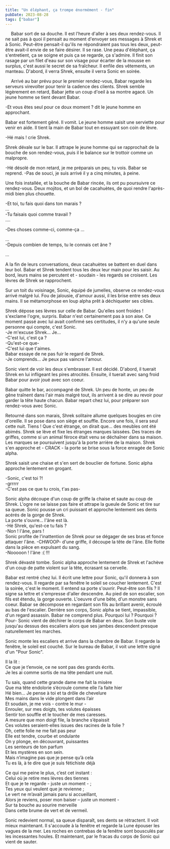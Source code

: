 ```yaml
---
title: "Un éléphant, ça trompe énormément - fin"
pubDate: 2023-08-28
tags: ["babar"]
---
```


  Babar sort de sa douche. Il est l'heure d'aller à ses deux rendez-vous. Il ne sait pas à quoi il pensait au moment d'envoyer ses messages à Shrek et à Sonic. Peut-être pensait-il qu'ils ne répondraient pas tous les deux, peut-être avait-il envie de se faire désirer. Il se rase. Une peau d'éléphant, ça s'entretient, ça se soigne et puis ça se regarde, ça s'admire. Il finit son rasage par un filet d'eau sur son visage pour écarter de la mousse en surplus, c'est aussi le secret de sa fraîcheur. Il enfile des vêtements, un manteau. D'abord, il verra Shrek, ensuite il verra Sonic en soirée.

  Arrivé au bar prévu pour le premier rendez-vous, Babar regarde les serveurs virevolter pour tenir la cadence des clients. Shrek semble légèrement en retard, Babar jette un coup d'oeil à sa montre agacé. Un jeune homme se tient devant Babar.

-Et vous êtes seul pour ce doux moment ? dit le jeune homme en approchant.

Babar est fortement gêné. Il vomit. Le jeune homme saisit une serviette pour venir en aide. Il tient la main de Babar tout en essuyant son coin de lèvre.

-Hé mais ! crie Shrek.

Shrek dévale sur le bar. Il attrape le jeune homme qui se rapprochait de la bouche de son rendez-vous, puis il le balance sur le trottoir comme un malpropre.

-Hé désolé de mon retard, je me préparais un peu, tu vois.
Babar se reprend.
-Pas de souci, je suis arrivé il y a cinq minutes, à peine.

Une fois installée, et la bouche de Babar rincée, ils ont pu poursuivre ce rendez-vous. Deux mojitos, et un bol de cacahuètes, de quoi rendre l'après-midi bien plus chouette.

-Et toi, tu fais quoi dans ton marais ?\
...\
-Tu faisais quoi comme travail ?\
....

-Des choses comme-ci, comme-ça ...

...\
-Depuis combien de temps, tu le connais cet âne ?


...

A la fin de leurs conversations, deux cacahuètes se battent en duel dans leur bol. Babar et Shrek tendent tous les deux leur main pour les saisir. Au bord, leurs mains se percutent et - soudain - les regards se croisent. Les lèvres de Shrek se rapprochent.

Sur un toit du voisinage, Sonic, équipé de jumelles, observe ce rendez-vous arrivé malgré lui. Fou de jalousie, d'amour aussi, il les brise entre ses deux mains. Il se métamorphose en loup alpha prêt à déchiqueter ses cibles.

Shrek dépose ses lèvres sur celle de Babar. Qu'elles sont froides ! s'exclame l'ogre, surpris. Babar n'est certainement pas à son aise. Ce moment passé avec lui avait confirmé ses certitudes, il n'y a qu'une seule personne qui compte, c'est Sonic.\
	-Je m'excuse Shrek... Je...\
	-C'est lui, c'est ça ?\
	-Qu'est-ce que-\
	-C'est lui que t'aimes.\
Babar essaye de ne pas fuir le regard de Shrek.\
	-Je comprends... Je peux pas vaincre l'amour.

Sonic vient de voir les deux s'embrasser. Il est décidé. D'abord, il tuerait Shrek en lui infligeant les pires atrocités. Ensuite, il tuerait avec sang froid Babar pour avoir joué avec son coeur.

Babar quitte le bar, accompagné de Shrek. Un peu de honte, un peu de gêne traînent dans l'air mais malgré tout, ils arrivent à se dire au revoir pour garder la tête haute chacun. Babar repart chez lui, pour préparer son rendez-vous avec Sonic.

Retourné dans son marais, Shrek solitaire allume quelques bougies en cire d'oreille. Il se pose dans son siège et souffle. Encore une fois, il sera seul cette nuit. Tiens ! Que c'est étrange, on dirait que... des meubles ont été abimés. Shrek se lève et fixe les étranges marques laissées. Des traces de griffes, comme si un animal féroce était venu se déchaîner dans sa maison. Les marques se poursuivent jusqu'à la porte arrière de la maison. Shrek s'en approche et - CRACK - la porte se brise sous la force enragée de Sonic alpha.

Shrek saisit une chaise et s'en sert de bouclier de fortune. Sonic alpha approche lentement en grogant.

-Sonic, c'est toi ?!\
-grrrrr\
-C'est pas ce que tu crois, t'as pas-

Sonic alpha découpe d'un coup de griffe la chaise et saute au coup de Shrek. L'ogre ne se laisse pas faire et attrape la gueule de Sonic et tire sur sa queue. Sonic pousse un cri puissant et approche lentement ses dents acérés de la gorge de Shrek.\
La porte s'ouvre... l'âne est là.\
-Hé Shrek, qu'est-ce tu fais ?\
-Non ! l'âne, pars !\
Sonic profite de l'inattention de Shrek pour se dégager de ses bras et fonce attaquer l'âne. -CHWOOP- d'une griffe, il découpe la tête de l'âne. Elle flotte dans la pièce en expulsant du sang.\
-Nooooon ! l'âne :( !!!

Shrek dévasté tombe. Sonic alpha approche lentement de Shrek et l'achève d'un coup de patte violent sur la tête, écrasant sa cervelle.

Babar est rentré chez lui. Il écrit une lettre pour Sonic, qu'il donnera à son rendez-vous. Il regarde par sa fenêtre le soleil se coucher lentement. C'est la soirée, c'est le moment. Il entend sa porte s'ouvrir. Peut-être son fils ? Il signe sa lettre et s'empresse d'aller descendre. Au pied de son escalier, son fils est étendu, la gorge ouverte. L'oeuvre d'une bête, d'un monstre sans coeur. Babar se décompose en regardant son fils au brillant avenir, écroulé au bas de l'escalier. Derrière son corps, Sonic alpha se tient, impassible, d'un regard assassin. Babar ne comprend plus. Pourquoi lui ? Pourquoi ? Pour- Sonic vient de déchirer le corps de Babar en deux. Son buste vole jusqu'au dessus des escaliers alors que ses jambes descendent presque naturellement les marches.

Sonic monte les escaliers et arrive dans la chambre de Babar. Il regarde la fenêtre, le soleil est couché. Sur le bureau de Babar, il voit une lettre signé d'un "Pour Sonic".

Il la lit :\
Ce que je t’envoie, ce ne sont pas des grands écrits.\
Je les ai comme sortis de ma tête pendant une nuit.

Tu sais, quand cette grande dame me fait la misère\
Que ma tête endolorie s’écroule comme elle l’a faite hier\
Hé bien… Je pense à toi et ta drôle de chevelure\
Mes mains dans le vide plongent dans l’air\
Et soudain, je me vois - contre le mur -\
Enrouler, sur mes doigts, tes volutes épaisses\
Sentir ton souffle et le toucher de mes caresses.\
A mesure que mon doigt file, la branche s’épaissit\
Ces volutes seraient-elles issues des racines de la folie ?\
Oh, cette folie ne me fait pas peur\
Elle est tendre, courbe et ondulante\
On y plonge, en découvrant, puissantes\
Les senteurs de ton parfum\
Et les mystères en son sein.\
Mais n’imagine pas que je pense qu’à cela\
Tu es là, à te dire que je suis fétichiste déjà

Ce qui me peine le plus, c’est cet instant :\
Celui où je retire mes lèvres des tiennes\
Et que je te regarde - juste un moment - ;\
Tes yeux qui veulent que je revienne ;\
Le vert ne m’avait jamais paru si accueillant,\
Alors je reviens, poser mon baiser – juste un moment -\
Sur ta bouche au sourire merveille\
Dans cette brume de vert et de vermeil.

Sonic redevient normal, sa queue disparaît, ses dents se rétractent. Il voit mieux maintenant. Il s'accoude à la fenêtre et regarde la Lune épouser les vagues de la mer. Les roches en contrebas de la fenêtre sont bousculés par les incessantes houles. Et maintenant, par le fracas du corps de Sonic qui vient de sauter.


